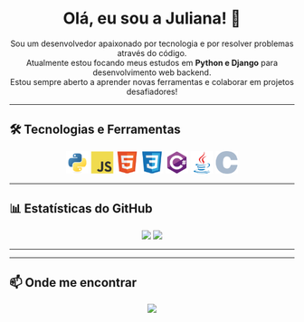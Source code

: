 <h1 align="center">Olá, eu sou a Juliana! 👋</h1>
<p align="center">
  Sou um desenvolvedor apaixonado por tecnologia e por resolver problemas através do código. 
  <br/>
  Atualmente estou focando meus estudos em <strong>Python e Django</strong> para desenvolvimento web backend.
  <br/>
  Estou sempre aberto a aprender novas ferramentas e colaborar em projetos desafiadores!
</p>

---

## 🛠️ Tecnologias e Ferramentas

<p align="center">
  <img src="https://raw.githubusercontent.com/devicons/devicon/master/icons/python/python-original.svg" alt="Python" width="40" height="40"/>
  <img src="https://raw.githubusercontent.com/devicons/devicon/master/icons/javascript/javascript-original.svg" alt="JavaScript" width="40" height="40"/>
  <img src="https://raw.githubusercontent.com/devicons/devicon/master/icons/html5/html5-original.svg" alt="HTML5" width="40" height="40"/>
  <img src="https://raw.githubusercontent.com/devicons/devicon/master/icons/css3/css3-original.svg" alt="CSS3" width="40" height="40"/>
  <img src="https://raw.githubusercontent.com/devicons/devicon/master/icons/csharp/csharp-original.svg" alt="C#" width="40" height="40"/>
  <img src="https://raw.githubusercontent.com/devicons/devicon/master/icons/java/java-original.svg" alt="Java" width="40" height="40"/>
  <img src="https://raw.githubusercontent.com/devicons/devicon/master/icons/c/c-original.svg" alt="C" width="40" height="40"/>
</p>

---

## 📊 Estatísticas do GitHub

<p align="center">
  <img height="180em" src="https://github-readme-stats.vercel.app/api?username=Ju-sc&show_icons=true&theme=dracula&include_all_commits=true&count_private=true"/>
  <img height="180em" src="https://github-readme-stats.vercel.app/api/top-langs/?username=Ju-sc&layout=compact&langs_count=10&theme=dracula"/>
</p>

---

---

## 📫 Onde me encontrar

<p align="center">
  <a href="https://www.linkedin.com/in/Ju-scp-sc" target="_blank">
    <img src="https://img.shields.io/badge/-LinkedIn-%230077B5?style=for-the-badge&logo=linkedin&logoColor=white" target="_blank">
  </a>
</p>
